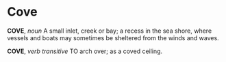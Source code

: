 # Cove

**COVE**, _noun_ A small inlet, creek or bay; a recess in the sea shore, where vessels and boats may sometimes be sheltered from the winds and waves.

**COVE**, _verb transitive_ TO arch over; as a coved ceiling.